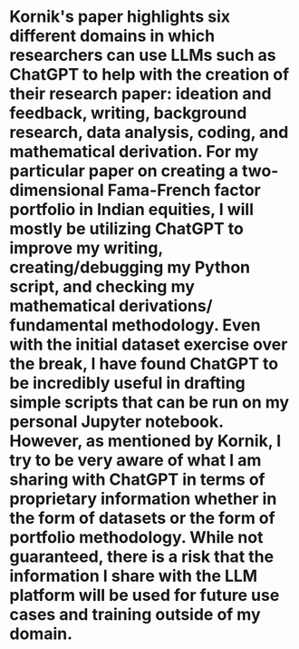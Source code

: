 # Kornik's paper highlights six different domains in which researchers can use LLMs such as ChatGPT to help with the creation of their research paper: ideation and feedback, writing, background research, data analysis, coding, and mathematical derivation. For my particular paper on creating a two-dimensional Fama-French factor portfolio in Indian equities, I will mostly be utilizing ChatGPT to improve my writing, creating/debugging my Python script, and checking my mathematical derivations/ fundamental methodology. Even with the initial dataset exercise over the break, I have found ChatGPT to be incredibly useful in drafting simple scripts that can be run on my personal Jupyter notebook. However, as mentioned by Kornik, I try to be very aware of what I am sharing with ChatGPT in terms of proprietary information whether in the form of datasets or the form of portfolio methodology. While not guaranteed, there is a risk that the information I share with the LLM platform will be used for future use cases and training outside of my domain. 
